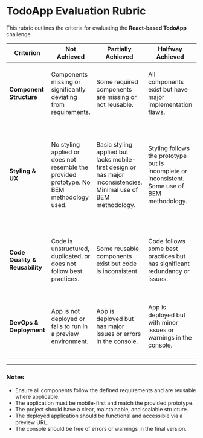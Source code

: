 # **TodoApp Evaluation Rubric**

This rubric outlines the criteria for evaluating the **React-based TodoApp** challenge.

| **Criterion**                  | **Not Achieved**                                                                         | **Partially Achieved**                                                                                            | **Halfway Achieved**                                                                          | **Remarkably Achieved**                                                                                 | **Completely Achieved**                                                                                                              | **Weighting** |
| ------------------------------ | ---------------------------------------------------------------------------------------- | ----------------------------------------------------------------------------------------------------------------- | --------------------------------------------------------------------------------------------- | ------------------------------------------------------------------------------------------------------- | ------------------------------------------------------------------------------------------------------------------------------------ | ------------- |
| **Component Structure**        | Components missing or significantly deviating from requirements.                         | Some required components are missing or not reusable.                                                             | All components exist but have major implementation flaws.                                     | All components exist with minor issues in reusability or structure.                                     | All components are correctly implemented, reusable, and structured according to requirements.                                        | 35%           |
| **Styling & UX**               | No styling applied or does not resemble the provided prototype. No BEM methodology used. | Basic styling applied but lacks mobile-first design or has major inconsistencies. Minimal use of BEM methodology. | Styling follows the prototype but is incomplete or inconsistent. Some use of BEM methodology. | Mostly adheres to the prototype, with minor issues in mobile-first design. Good use of BEM methodology. | Fully adheres to the prototype with a responsive, mobile-first design and component-scoped styles. Excellent use of BEM methodology. | 25%           |
| **Code Quality & Reusability** | Code is unstructured, duplicated, or does not follow best practices.                     | Some reusable components exist but code is inconsistent.                                                          | Code follows some best practices but has significant redundancy or issues.                    | Code is well-structured and mostly reusable, with minor issues.                                         | Clean, maintainable, reusable, and well-structured code following best practices.                                                    | 30%           |
| **DevOps & Deployment**        | App is not deployed or fails to run in a preview environment.                            | App is deployed but has major issues or errors in the console.                                                    | App is deployed but with minor issues or warnings in the console.                             | App is deployed correctly with no critical errors but minor console warnings.                           | App is fully deployed, accessible via URL, and runs without console errors.                                                          | 10%           |

---

### **Notes**

- Ensure all components follow the defined requirements and are reusable where applicable.
- The application must be mobile-first and match the provided prototype.
- The project should have a clear, maintainable, and scalable structure.
- The deployed application should be functional and accessible via a preview URL.
- The console should be free of errors or warnings in the final version.
